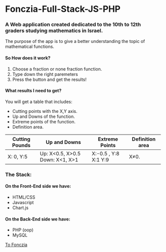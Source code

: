 # Fonczia-Full-Stack-JS-PHP

### A Web application created dedicated to the 10th to 12th graders studying mathematics in Israel. 
The purpose of the app is to give a better understanding the topic of mathematical functions.

#### So How does it work?
1. Choose a fraction or none fraction function.
1. Type down the right paremeters
1. Press the button and get the results!

#### What results I need to get?

You will get a table that includes:
* Cutting points with the X,Y axis.
* Up and Downs of the function. 
* Extreme points of the function.
* Definition area.

Cutting Pounds | Up and Downs | Extreme Points | Definition area
------------ | ------------- | ------------- | ------------- 
X: 0, Y:5 | Up: X<0.5, X>0.5 Down: X<1, X>1 | X:-0.5 , Y:8  X:1 Y:9 | X≠0.


### The Stack:

#### On the Front-End side we have:
* HTML/CSS
* Javascript
* Chart.js

#### On the Back-End side we have:
* PHP (oop)
* MySQL


[To Fonczia](http://fonczia.epizy.com/)
